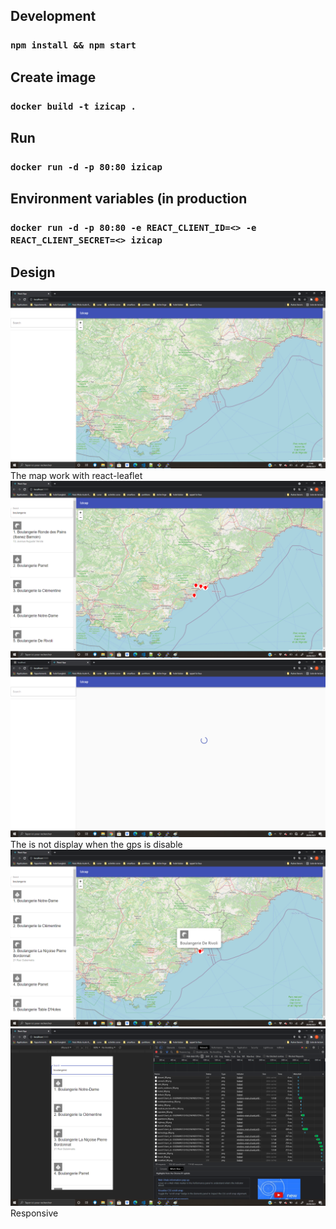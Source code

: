 ## Development

### `npm install && npm start`

## Create image

### `docker build -t izicap .`

## Run

### `docker run -d -p 80:80 izicap`

## Environment variables (in production

### `docker run -d -p 80:80 -e REACT_CLIENT_ID=<> -e REACT_CLIENT_SECRET=<> izicap`

## Design

![alt text](https://github.com/06tom06/izicap/blob/main/rapport/img1.png)
The map work with react-leaflet
![alt text](https://github.com/06tom06/izicap/blob/main/rapport/img2.png)
![alt text](https://github.com/06tom06/izicap/blob/main/rapport/img3.png)
The is not display when the gps is disable
![alt text](https://github.com/06tom06/izicap/blob/main/rapport/img4.png)
![alt text](https://github.com/06tom06/izicap/blob/main/rapport/img5.png)
Responsive



